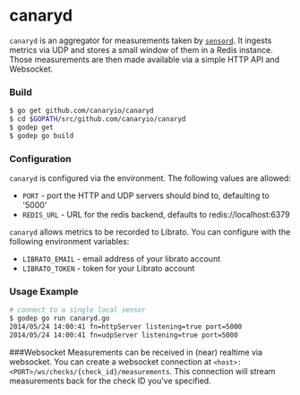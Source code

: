 canaryd
=======

`canaryd` is an aggregator for measurements taken by [`sensord`](https://github.com/canaryio/sensord).  It ingests metrics via UDP and stores a small window of them in a Redis instance. Those measurements are then made available via a simple HTTP API and Websocket.

### Build

```sh
$ go get github.com/canaryio/canaryd
$ cd $GOPATH/src/github.com/canaryio/canaryd
$ godep get
$ godep go build
```

### Configuration

`canaryd` is configured via the environment. The following values are allowed:

* `PORT` - port the HTTP and UDP servers should bind to, defaulting to '5000'
* `REDIS_URL` - URL for the redis backend, defaults to redis://localhost:6379

`canaryd` allows metrics to be recorded to Librato.  You can configure with the following environment variables:

* `LIBRATO_EMAIL` - email address of your librato account
* `LIBRATO_TOKEN` - token for your Librato account

### Usage Example

```sh
# connect to a single local sensor
$ godep go run canaryd.go
2014/05/24 14:00:41 fn=httpServer listening=true port=5000
2014/05/24 14:00:41 fn=udpServer listening=true port=5000
```

###Websocket
Measurements can be received in (near) realtime via websocket. You can create a websocket connection at `<host>:<PORT>/ws/checks/{check_id}/measurements`. This connection will stream measurements back for the check ID you've specified.

